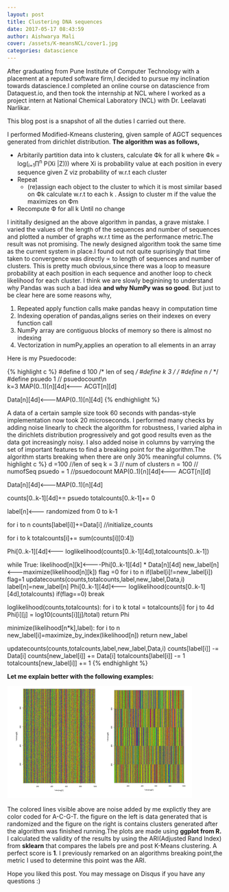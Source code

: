 ```yaml
---
layout: post
title: Clustering DNA sequences
date: 2017-05-17 08:43:59
author: Aishwarya Mali
cover: /assets/K-meansNCL/cover1.jpg
categories: datascience
---
```


After graduating from Pune Institute of Computer Technology with a placement at a reputed software firm,I decided to pursue my inclination towards datascience.I completed an online course on datascience from Dataquest.io, and then took the
internship at NCL where I worked as a project intern at National Chemical
Laboratory (NCL) with Dr. Leelavati Narlikar.

This blog post is a snapshot of all the duties I carried out there.

I performed Modified-Kmeans clustering, given sample of AGCT sequences generated from dirichlet distribution.
**The algorithm was as follows,**
* Arbitarily partition data into k clusters, calculate Фk for all k where 
   Фk = log(<sub>i=1</sub>∏<sup>n</sup> P(Xi |Z))) where Xi is probability value at each position in every sequence given Z viz probability of w.r.t each cluster
* Repeat
  * (re)assign each object to the cluster to which it is most similar based on Фk  calculate w.r.t to each k . Assign to   cluster m if the value the maximizes on Фm
* Recompute Ф for all k
  Until no change

I inititally designed an the above algorithm in pandas, a grave mistake. I varied the values of the length of the sequences and number of sequences and plotted a number of graphs w.r.t time as the performance metric.The result was not promising. The newly designed algorithm took the same time as the current system in place.I found out not quite suprisingly that time taken to convergence was directly ∝  to length of sequences and number of clusters. This is pretty much obvious,since there was a loop to measure probability at each position in each sequence and another loop to check likelihood for each cluster.
I think we are slowly beginining to understand why Pandas was such a bad idea **and why NumPy was so good**. But just to be clear here are some reasons why,
1. Repeated apply function calls make pandas heavy in computation time
2. Indexing operation of pandas,aligns series on their indexes on every function call
3. NumPy array are contiguous blocks of memory so there is almost no indexing
4. Vectorization in numPy,applies an operation to all elements in an array

Here is my Psuedocode:

{% highlight c %}
#define d 100 /* len of seq */
#define k 3   /* */
#define n      /* */      
#define psuedo 1  // psuedocount\n   
k=3
MAP(0..1)[n][4d]<--- ACGT[n][d]

Data[n][4d]<---MAP(0..1)[n][4d]
{% endhighlight %}





A data of a certain sample size took 60 seconds with pandas-style implementation now took 20 microseconds.
I performed many checks by adding noise linearly to check the algorithm for robustness, I varied alpha in the dirichlets distribution progressively and got good results even as the data got increasingly noisy. I also added noise in columns by varrying the set of important features to find a breaking point for the algorithm.The algorithm starts breaking when there are only 30% meaningful columns.
{% highlight c %}
 d =100             //len of seq
 k  = 3  	  // num of clusters
 n = 100                // numofSeq
 psuedo = 1 	 //psuedocount
MAP(0..1)[n][4d]<--- ACGT[n][d]

Data[n][4d]<---MAP(0..1)[n][4d]

counts[0..k-1][4d]+= psuedo
totalcounts[0..k-1]+= 0

label[n]<--- randomized from 0 to k-1

for i to n
	counts[label[i]]+=Data[i] //initialize_counts

for i to k
	totalcounts[i]+= sum(counts[i][0:4])

Phi[0..k-1][4d]<--- loglikelihood(counts[0..k-1][4d],totalcounts[0..k-1]) 

while True:
	likelihood[n][k]<----Phi[0..k-1][4d] * Data[n][4d]
        new_label[n]<---maximize(likelihood[n][k])
	flag =0
	for i to n
		if(label[i]!=new_label[i])
			flag=1
			updatecounts(counts,totalcounts,label,new_label,Data,i)
	label[n]=new_label[n]
	Phi[0..k-1][4d]<--- loglikelihood(counts[0..k-1][4d],totalcounts)
        if(flag==0)
		break
	
        


loglikelihood(counts,totalcounts):
	for i to k
		total = totalcounts[i]
		for j to 4d
			Phi[i][j] = log10(counts[i][j]/total)
	return Phi



minimize(likelihood[n*k],label):
	for i to n
		new_label[i]=maximize_by_index(likelihood[n])
	return new_label




updatecounts(counts,totalcounts,label,new_label,Data,i)
	counts[label[i]] -= Data[i]
	counts[new_label[i]] += Data[i]
	totalcounts[label[i]] -= 1
	totalcounts[new_label[i]] += 1
{% endhighlight %}

**Let me explain better with the following examples:**

<img src = "/assets/K-meansNCL/results1.png">

The colored lines visible above are noise added by me explictly they are color coded for A-C-G-T.
the figure on the left is data generated that is randomized and the figure on the right is contains clusters generated after the algorithm was finished running.The plots are made using **ggplot from R.**
I calculated the validity of the results by using the ARI(Adjusted Rand Index) from **sklearn** that compares the labels pre and post K-Means clustering. A perfect score is **1**. I previously remarked on an algorithms breaking point,the metric I used to determine this point was the ARI.

Hope you liked this post. You may message on Disqus if you have any questions :)
